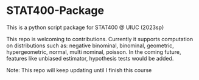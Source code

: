 # STAT400-Package
This is a python script package for STAT400 @ UIUC (2023sp)

This repo is welcoming to contributions. Currently it supports computation on distributions such as: negative binominal, binominal, geometric, hypergeometric, normal, multi nominal, poisson. In the coming future, features like unbiased estimator, hypothesis tests would be added.

Note: This repo will keep updating until I finish this course
